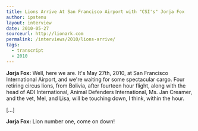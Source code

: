 ```yaml
---
title: Lions Arrive At San Francisco Airport with "CSI's" Jorja Fox
author: ipstenu
layout: interview
date: 2010-05-27
sourceurl: http://lionark.com
permalink: /interviews/2010/lions-arrive/
tags:
  - transcript
  - 2010
---
```


**Jorja Fox:** Well, here we are. It's May 27th, 2010, at San Francisco International Airport, and we're waiting for some spectacular cargo. Four retiring circus lions, from Bolivia, after fourteen hour flight, along with the head of ADI International, Animal Defenders International, Ms. Jan Creamer, and the vet, Mel, and Lisa, will be touching down, I think, within the hour.

[...]

**Jorja Fox:** Lion number one, come on down!